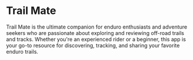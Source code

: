 # Trail Mate

Trail Mate is the ultimate companion for enduro enthusiasts and adventure seekers who are passionate about exploring and reviewing off-road trails and tracks. Whether you're an experienced rider or a beginner, this app is your go-to resource for discovering, tracking, and sharing your favorite enduro trails.

